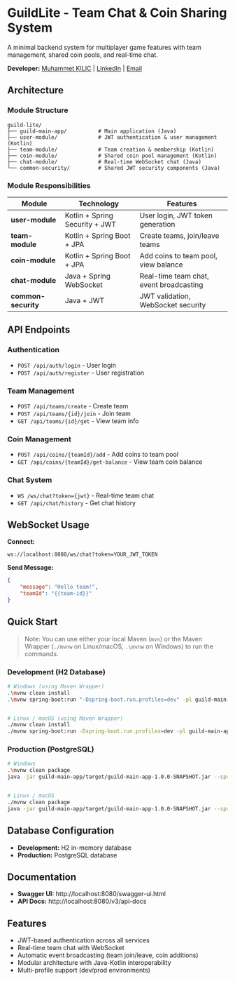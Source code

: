 # GuildLite - Team Chat & Coin Sharing System

A minimal backend system for multiplayer game features with team management, shared coin pools, and real-time chat.

**Developer:** [Muhammet KILIC](https://github.com/mhmmtklc) | [LinkedIn](https://linkedin.com/in/mhmmtklc) | [Email](mailto:muhammetkilic@yahoo.com)

## Architecture

### Module Structure
```
guild-lite/
├── guild-main-app/          # Main application (Java)
├── user-module/             # JWT authentication & user management (Kotlin)
├── team-module/             # Team creation & membership (Kotlin)
├── coin-module/             # Shared coin pool management (Kotlin)
├── chat-module/             # Real-time WebSocket chat (Java)
└── common-security/         # Shared JWT security components (Java)
```

### Module Responsibilities

| Module | Technology                     | Features |
|--------|--------------------------------|----------|
| **user-module** | Kotlin + Spring Security + JWT | User login, JWT token generation |
| **team-module** | Kotlin + Spring Boot + JPA     | Create teams, join/leave teams |
| **coin-module** | Kotlin + Spring Boot + JPA     | Add coins to team pool, view balance |
| **chat-module** | Java + Spring WebSocket        | Real-time team chat, event broadcasting |
| **common-security** | Java + JWT                     | JWT validation, WebSocket security |

## API Endpoints

### Authentication
- `POST /api/auth/login` - User login
- `POST /api/auth/register` - User registration

### Team Management
- `POST /api/teams/create` - Create team
- `POST /api/teams/{id}/join` - Join team
- `GET /api/teams/{id}/get` - View team info

### Coin Management
- `POST /api/coins/{teamId}/add` - Add coins to team pool
- `GET /api/coins/{teamId}/get-balance` - View team coin balance

### Chat System
- `WS /ws/chat?token={jwt}` - Real-time team chat
- `GET /api/chat/history` - Get chat history

## WebSocket Usage

**Connect:**
```
ws://localhost:8080/ws/chat?token=YOUR_JWT_TOKEN
```

**Send Message:**
```json
{
    "message": "Hello team!",
    "teamId": "{{team-id}}"
}
```

## Quick Start

> Note: You can use either your local Maven (`mvn`) or the Maven Wrapper (`./mvnw` on Linux/macOS, `.\mvnw` on Windows) to run the commands.

### Development (H2 Database)

```bash
# Windows (using Maven Wrapper)
.\mvnw clean install
.\mvnw spring-boot:run "-Dspring-boot.run.profiles=dev" -pl guild-main-app


# Linux / macOS (using Maven Wrapper)
./mvnw clean install
./mvnw spring-boot:run -Dspring-boot.run.profiles=dev -pl guild-main-app
```

### Production (PostgreSQL)

```bash
# Windows
.\mvnw clean package
java -jar guild-main-app/target/guild-main-app-1.0.0-SNAPSHOT.jar --spring.profiles.active=prod


# Linux / macOS
./mvnw clean package
java -jar guild-main-app/target/guild-main-app-1.0.0-SNAPSHOT.jar --spring.profiles.active=prod
```

## Database Configuration

- **Development:** H2 in-memory database
- **Production:** PostgreSQL database

## Documentation

- **Swagger UI:** http://localhost:8080/swagger-ui.html
- **API Docs:** http://localhost:8080/v3/api-docs

## Features

- JWT-based authentication across all services
- Real-time team chat with WebSocket
- Automatic event broadcasting (team join/leave, coin additions)
- Modular architecture with Java-Kotlin interoperability
- Multi-profile support (dev/prod environments)
